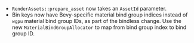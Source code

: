 - `RenderAssets::prepare_asset` now takes an `AssetId` parameter.
- Bin keys now have Bevy-specific material bind group indices instead of `wgpu` material bind group IDs, as part of the bindless change. Use the new `MaterialBindGroupAllocator` to map from bind group index to bind group ID.

